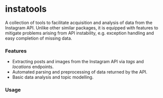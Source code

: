 # instatools

A collection of tools to facilitate acquisition and analysis of data from the Instagram API. Unlike other similar packages, it is equipped with features to mitigate problems arising from API instability, e.g. exception handling and easy completion of missing data.

### Features

* Extracting posts and images from the Instagram API via *tags* and *locations* endpoints.
* Automated parsing and preprocessing of data returned by the API.
* Basic data analysis and topic modelling.

### Usage

```


```
